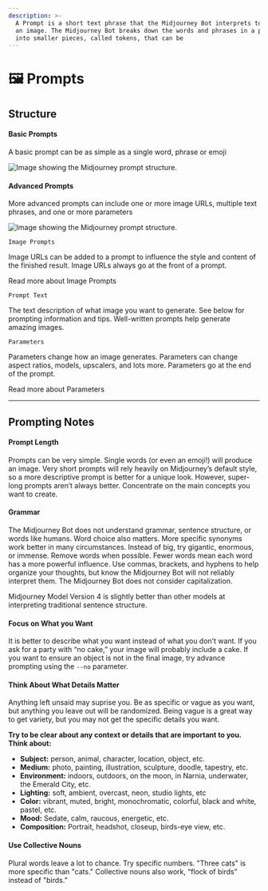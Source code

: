 ```yaml
---
description: >-
  A Prompt is a short text phrase that the Midjourney Bot interprets to produce
  an image. The Midjourney Bot breaks down the words and phrases in a prompt
  into smaller pieces, called tokens, that can be
---
```


# 🖼 Prompts

## Structure <a href="#structure" id="structure"></a>

#### Basic Prompts

A basic prompt can be as simple as a single word, phrase or emoji

![Image showing the Midjourney prompt structure.](https://cdn.document360.io/3040c2b6-fead-4744-a3a9-d56d621c6c7e/Images/Documentation/MJ\_Prompt\_basic.png)

#### Advanced Prompts

More advanced prompts can include one or more image URLs, multiple text phrases, and one or more parameters

![Image showing the Midjourney prompt structure.](https://cdn.document360.io/3040c2b6-fead-4744-a3a9-d56d621c6c7e/Images/Documentation/MJ%20Prompt.png)

`Image Prompts`

Image URLs can be added to a prompt to influence the style and content of the finished result. Image URLs always go at the front of a prompt.

Read more about Image Prompts

`Prompt Text`

The text description of what image you want to generate. See below for prompting information and tips. Well-written prompts help generate amazing images.

`Parameters`

Parameters change how an image generates. Parameters can change aspect ratios, models, upscalers, and lots more. Parameters go at the end of the prompt.

Read more about Parameters

***

## Prompting Notes <a href="#prompting-notes" id="prompting-notes"></a>

#### Prompt Length

Prompts can be very simple. Single words (or even an emoji!) will produce an image. Very short prompts will rely heavily on Midjourney’s default style, so a more descriptive prompt is better for a unique look. However, super-long prompts aren’t always better. Concentrate on the main concepts you want to create.

#### Grammar

The Midjourney Bot does not understand grammar, sentence structure, or words like humans. Word choice also matters. More specific synonyms work better in many circumstances. Instead of big, try gigantic, enormous, or immense. Remove words when possible. Fewer words mean each word has a more powerful influence. Use commas, brackets, and hyphens to help organize your thoughts, but know the Midjourney Bot will not reliably interpret them. The Midjourney Bot does not consider capitalization.

Midjourney Model Version 4 is slightly better than other models at interpreting traditional sentence structure.

#### Focus on What you Want

It is better to describe what you want instead of what you don’t want. If you ask for a party with “no cake,” your image will probably include a cake. If you want to ensure an object is not in the final image, try advance prompting using the `--no` parameter.

#### Think About What Details Matter

Anything left unsaid may suprise you. Be as specific or vague as you want, but anything you leave out will be randomized. Being vague is a great way to get variety, but you may not get the specific details you want.

**Try to be clear about any context or details that are important to you. Think about:**

* **Subject:** person, animal, character, location, object, etc.
* **Medium:** photo, painting, illustration, sculpture, doodle, tapestry, etc.
* **Environment:** indoors, outdoors, on the moon, in Narnia, underwater, the Emerald City, etc.
* **Lighting:** soft, ambient, overcast, neon, studio lights, etc
* **Color:** vibrant, muted, bright, monochromatic, colorful, black and white, pastel, etc.
* **Mood:** Sedate, calm, raucous, energetic, etc.
* **Composition:** Portrait, headshot, closeup, birds-eye view, etc.

#### Use Collective Nouns

Plural words leave a lot to chance. Try specific numbers. "Three cats" is more specific than "cats." Collective nouns also work, “flock of birds” instead of "birds.”
